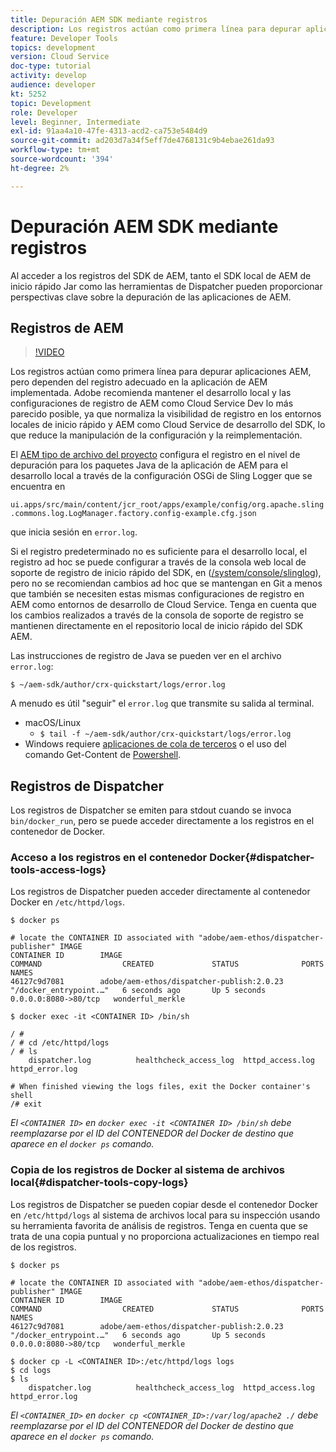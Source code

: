 ```yaml
---
title: Depuración AEM SDK mediante registros
description: Los registros actúan como primera línea para depurar aplicaciones AEM, pero dependen del registro adecuado en la aplicación de AEM implementada.
feature: Developer Tools
topics: development
version: Cloud Service
doc-type: tutorial
activity: develop
audience: developer
kt: 5252
topic: Development
role: Developer
level: Beginner, Intermediate
exl-id: 91aa4a10-47fe-4313-acd2-ca753e5484d9
source-git-commit: ad203d7a34f5eff7de4768131c9b4ebae261da93
workflow-type: tm+mt
source-wordcount: '394'
ht-degree: 2%

---
```


# Depuración AEM SDK mediante registros

Al acceder a los registros del SDK de AEM, tanto el SDK local de AEM de inicio rápido Jar como las herramientas de Dispatcher pueden proporcionar perspectivas clave sobre la depuración de las aplicaciones de AEM.

## Registros de AEM

>[!VIDEO](https://video.tv.adobe.com/v/34334/?quality=12&learn=on)

Los registros actúan como primera línea para depurar aplicaciones AEM, pero dependen del registro adecuado en la aplicación de AEM implementada. Adobe recomienda mantener el desarrollo local y las configuraciones de registro de AEM como Cloud Service Dev lo más parecido posible, ya que normaliza la visibilidad de registro en los entornos locales de inicio rápido y AEM como Cloud Service de desarrollo del SDK, lo que reduce la manipulación de la configuración y la reimplementación.

El [AEM tipo de archivo del proyecto](https://github.com/adobe/aem-project-archetype) configura el registro en el nivel de depuración para los paquetes Java de la aplicación de AEM para el desarrollo local a través de la configuración OSGi de Sling Logger que se encuentra en

`ui.apps/src/main/content/jcr_root/apps/example/config/org.apache.sling.commons.log.LogManager.factory.config-example.cfg.json`

que inicia sesión en `error.log`.

Si el registro predeterminado no es suficiente para el desarrollo local, el registro ad hoc se puede configurar a través de la consola web local de soporte de registro de inicio rápido del SDK, en ([/system/console/slinglog](http://localhost:4502/system/console/slinglog)), pero no se recomiendan cambios ad hoc que se mantengan en Git a menos que también se necesiten estas mismas configuraciones de registro en AEM como entornos de desarrollo de Cloud Service. Tenga en cuenta que los cambios realizados a través de la consola de soporte de registro se mantienen directamente en el repositorio local de inicio rápido del SDK AEM.

Las instrucciones de registro de Java se pueden ver en el archivo `error.log`:

```
$ ~/aem-sdk/author/crx-quickstart/logs/error.log
```

A menudo es útil &quot;seguir&quot; el `error.log` que transmite su salida al terminal.

+ macOS/Linux
   + `$ tail -f ~/aem-sdk/author/crx-quickstart/logs/error.log`
+ Windows requiere [aplicaciones de cola de terceros](https://stackoverflow.com/questions/187587/a-windows-equivalent-of-the-unix-tail-command) o el uso del comando Get-Content de [Powershell](https://stackoverflow.com/a/46444596/133936).

## Registros de Dispatcher

Los registros de Dispatcher se emiten para stdout cuando se invoca `bin/docker_run`, pero se puede acceder directamente a los registros en el contenedor de Docker.

### Acceso a los registros en el contenedor Docker{#dispatcher-tools-access-logs}

Los registros de Dispatcher pueden acceder directamente al contenedor Docker en `/etc/httpd/logs`.

```shell
$ docker ps

# locate the CONTAINER ID associated with "adobe/aem-ethos/dispatcher-publisher" IMAGE
CONTAINER ID        IMAGE                                       COMMAND                  CREATED             STATUS              PORTS                  NAMES
46127c9d7081        adobe/aem-ethos/dispatcher-publish:2.0.23   "/docker_entrypoint.…"   6 seconds ago       Up 5 seconds        0.0.0.0:8080->80/tcp   wonderful_merkle

$ docker exec -it <CONTAINER ID> /bin/sh

/ # 
/ # cd /etc/httpd/logs
/ # ls
    dispatcher.log          healthcheck_access_log  httpd_access.log        httpd_error.log

# When finished viewing the logs files, exit the Docker container's shell
/# exit
```

_El  `<CONTAINER ID>` en  `docker exec -it <CONTAINER ID> /bin/sh` debe reemplazarse por el ID del CONTENEDOR del Docker de destino que aparece en el  `docker ps` comando._


### Copia de los registros de Docker al sistema de archivos local{#dispatcher-tools-copy-logs}

Los registros de Dispatcher se pueden copiar desde el contenedor Docker en `/etc/httpd/logs` al sistema de archivos local para su inspección usando su herramienta favorita de análisis de registros. Tenga en cuenta que se trata de una copia puntual y no proporciona actualizaciones en tiempo real de los registros.

```shell
$ docker ps

# locate the CONTAINER ID associated with "adobe/aem-ethos/dispatcher-publisher" IMAGE
CONTAINER ID        IMAGE                                       COMMAND                  CREATED             STATUS              PORTS                  NAMES
46127c9d7081        adobe/aem-ethos/dispatcher-publish:2.0.23   "/docker_entrypoint.…"   6 seconds ago       Up 5 seconds        0.0.0.0:8080->80/tcp   wonderful_merkle

$ docker cp -L <CONTAINER ID>:/etc/httpd/logs logs 
$ cd logs
$ ls
    dispatcher.log          healthcheck_access_log  httpd_access.log        httpd_error.log
```

_El  `<CONTAINER_ID>` en  `docker cp <CONTAINER_ID>:/var/log/apache2 ./` debe reemplazarse por el ID del CONTENEDOR del Docker de destino que aparece en el  `docker ps` comando._
